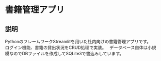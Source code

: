 # 書籍管理アプリ

## 説明
PythonのフレームワークStreamlitを用いた社内向けの書籍管理アプリです。　
ログイン機能、書籍の貸出状況をCRUD処理で実装。　
データベース自体は小規模なのでDBファイルを作成してSQLite3で書込みしています。
